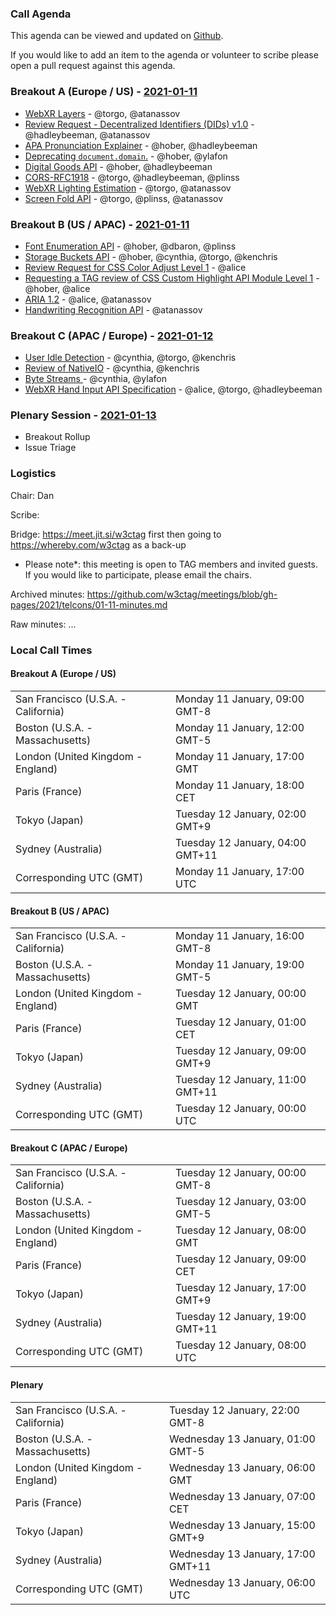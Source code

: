 ### Call Agenda

This agenda can be viewed and updated on [Github](https://github.com/w3ctag/meetings/blob/gh-pages/2021/telcons/01-11-agenda.md).

If you would like to add an item to the agenda or volunteer to scribe please open a pull request against this agenda.

### Breakout A (Europe / US) - [2021-01-11](https://www.timeanddate.com/worldclock/converter.html?iso=20210111T170000&p1=224&p2=43&p3=136&p4=195&p5=248&p6=240)

* [WebXR Layers](https://github.com/w3ctag/design-reviews/issues/528) - @torgo, @atanassov
* [Review Request - Decentralized Identifiers (DIDs) v1.0](https://github.com/w3ctag/design-reviews/issues/556) - @hadleybeeman, @atanassov
* [APA Pronunciation Explainer](https://github.com/w3ctag/design-reviews/issues/561) - @hober, @hadleybeeman
* [Deprecating `document.domain`.](https://github.com/w3ctag/design-reviews/issues/564) - @hober, @ylafon
* [Digital Goods API](https://github.com/w3ctag/design-reviews/issues/571) - @hober, @hadleybeeman
* [CORS-RFC1918](https://github.com/w3ctag/design-reviews/issues/572) - @torgo, @hadleybeeman, @plinss
* [WebXR Lighting Estimation](https://github.com/w3ctag/design-reviews/issues/574) - @torgo, @atanassov
* [Screen Fold API](https://github.com/w3ctag/design-reviews/issues/575) - @torgo, @plinss, @atanassov

### Breakout B (US / APAC) - [2021-01-11](https://www.timeanddate.com/worldclock/converter.html?iso=20210112T000000&p1=224&p2=43&p3=136&p4=195&p5=248&p6=240)

* [Font Enumeration API](https://github.com/w3ctag/design-reviews/issues/399) - @hober, @dbaron, @plinss
* [Storage Buckets API](https://github.com/w3ctag/design-reviews/issues/562) - @hober, @cynthia, @torgo, @kenchris
* [Review Request for CSS Color Adjust Level 1](https://github.com/w3ctag/design-reviews/issues/583) - @alice
* [Requesting a TAG review of CSS Custom Highlight API Module Level 1](https://github.com/w3ctag/design-reviews/issues/584) - @hober, @alice
* [ARIA 1.2](https://github.com/w3ctag/design-reviews/issues/586) - @alice, @atanassov
* [Handwriting Recognition API](https://github.com/w3ctag/design-reviews/issues/591) - @atanassov

### Breakout C (APAC / Europe) - [2021-01-12](https://www.timeanddate.com/worldclock/converter.html?iso=20210112T080000&p1=224&p2=43&p3=136&p4=195&p5=248&p6=240)

* [User Idle Detection](https://github.com/w3ctag/design-reviews/issues/336) - @cynthia, @torgo, @kenchris
* [Review of NativeIO](https://github.com/w3ctag/design-reviews/issues/566) - @cynthia, @kenchris
* [Byte Streams ](https://github.com/w3ctag/design-reviews/issues/567) - @cynthia, @ylafon
* [WebXR Hand Input API Specification](https://github.com/w3ctag/design-reviews/issues/568) - @alice, @torgo, @hadleybeeman

### Plenary Session - [2021-01-13](https://www.timeanddate.com/worldclock/converter.html?iso=20210113T060000&p1=224&p2=43&p3=136&p4=195&p5=248&p6=240)

* Breakout Rollup
* Issue Triage

### Logistics

Chair: Dan

Scribe:

Bridge: https://meet.jit.si/w3ctag first then going to https://whereby.com/w3ctag as a back-up

* Please note*: this meeting is open to TAG members and invited guests. If you would like to participate, please email the chairs.

Archived minutes: https://github.com/w3ctag/meetings/blob/gh-pages/2021/telcons/01-11-minutes.md

Raw minutes: ...


### Local Call Times

#### Breakout A (Europe / US)

<table>
<tr><td> San Francisco (U.S.A. - California) <td> Monday 11 January, 09:00 GMT-8</td></tr>
<tr><td> Boston (U.S.A. - Massachusetts) <td> Monday 11 January, 12:00 GMT-5</td></tr>
<tr><td> London (United Kingdom - England) <td> Monday 11 January, 17:00 GMT</td></tr>
<tr><td> Paris (France) <td> Monday 11 January, 18:00 CET</td></tr>
<tr><td> Tokyo (Japan) <td> Tuesday 12 January, 02:00 GMT+9</td></tr>
<tr><td> Sydney (Australia) <td> Tuesday 12 January, 04:00 GMT+11</td></tr>
<tr><td> Corresponding UTC (GMT) <td> Monday 11 January, 17:00 UTC</td></tr>
</table>

#### Breakout B (US / APAC)

<table>
<tr><td> San Francisco (U.S.A. - California) <td> Monday 11 January, 16:00 GMT-8</td></tr>
<tr><td> Boston (U.S.A. - Massachusetts) <td> Monday 11 January, 19:00 GMT-5</td></tr>
<tr><td> London (United Kingdom - England) <td> Tuesday 12 January, 00:00 GMT</td></tr>
<tr><td> Paris (France) <td> Tuesday 12 January, 01:00 CET</td></tr>
<tr><td> Tokyo (Japan) <td> Tuesday 12 January, 09:00 GMT+9</td></tr>
<tr><td> Sydney (Australia) <td> Tuesday 12 January, 11:00 GMT+11</td></tr>
<tr><td> Corresponding UTC (GMT) <td> Tuesday 12 January, 00:00 UTC</td></tr>
</table>

#### Breakout C (APAC / Europe)

<table>
<tr><td> San Francisco (U.S.A. - California) <td> Tuesday 12 January, 00:00 GMT-8</td></tr>
<tr><td> Boston (U.S.A. - Massachusetts) <td> Tuesday 12 January, 03:00 GMT-5</td></tr>
<tr><td> London (United Kingdom - England) <td> Tuesday 12 January, 08:00 GMT</td></tr>
<tr><td> Paris (France) <td> Tuesday 12 January, 09:00 CET</td></tr>
<tr><td> Tokyo (Japan) <td> Tuesday 12 January, 17:00 GMT+9</td></tr>
<tr><td> Sydney (Australia) <td> Tuesday 12 January, 19:00 GMT+11</td></tr>
<tr><td> Corresponding UTC (GMT) <td> Tuesday 12 January, 08:00 UTC</td></tr>
</table>

#### Plenary

<table>
<tr><td> San Francisco (U.S.A. - California) <td> Tuesday 12 January, 22:00 GMT-8</td></tr>
<tr><td> Boston (U.S.A. - Massachusetts) <td> Wednesday 13 January, 01:00 GMT-5</td></tr>
<tr><td> London (United Kingdom - England) <td> Wednesday 13 January, 06:00 GMT</td></tr>
<tr><td> Paris (France) <td> Wednesday 13 January, 07:00 CET</td></tr>
<tr><td> Tokyo (Japan) <td> Wednesday 13 January, 15:00 GMT+9</td></tr>
<tr><td> Sydney (Australia) <td> Wednesday 13 January, 17:00 GMT+11</td></tr>
<tr><td> Corresponding UTC (GMT) <td> Wednesday 13 January, 06:00 UTC</td></tr>
</table>
